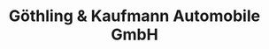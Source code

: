 ---
title: "Göthling & Kaufmann Automobile GmbH"
url: /hofheim-am-taunus/goethling-und-kaufmann-automobile-gmbh/
shop: Autohaus
---